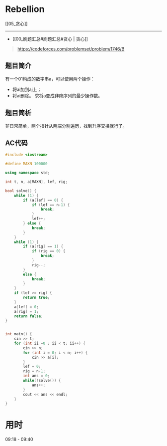 # Rebellion

[[05_贪心]]

------

* [[00_刷题汇总#刷题汇总#贪心 | 贪心]]

>https://codeforces.com/problemset/problem/1746/B

## 题目简介

有一个01构成的数字串a，可以使用两个操作：
* 将ai加到aj上；
* 将ai删除。
求将a变成非降序列的最少操作数。

## 题目简析

非日常简单，两个指针从两端分别遍历，找到升序交换就行了。

## AC代码

```c++
#include <iostream>

#define MAXN 100000

using namespace std;

int t, n, a[MAXN], lef, rig;

bool solve() {
	while (1) {
		if (a[lef] == 0) {
			if (lef == n-1) {
				break;
			}
			lef++;
		} else {
			break;
		}
	}
	while (1) {
		if (a[rig] == 1) {
			if (rig == 0) {
				break;
			}
			rig--;
		}
		else {
			break;
		}
	}
	if (lef >= rig) {
		return true;
	}
	a[lef] = 0;
	a[rig] = 1;
	return false;
}


int main() {
	cin >> t;
	for (int ii =0 ; ii < t; ii++) {
		cin >> n;
		for (int i = 0; i < n; i++) {
			cin >> a[i];
		}
		lef = 0;
		rig = n-1;
		int ans = 0;
		while(!solve()) {
			ans++;
		}
		cout << ans << endl;
	}
}
```

# 用时

09:18 - 09:40